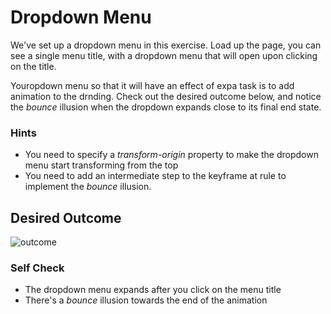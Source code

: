 # Dropdown Menu

We've set up a dropdown menu in this exercise. Load up the page, you can see a single menu title, with a dropdown menu that will open upon clicking on the title.

Youropdown menu so that it will have an effect of expa task is to add animation to the drnding. Check out the desired outcome below, and notice the _bounce_ illusion when the dropdown expands close to its final end state.

### Hints

- You need to specify a _transform-origin_ property to make the dropdown menu start transforming from the top
- You need to add an intermediate step to the keyframe at rule to implement the _bounce_ illusion.

## Desired Outcome

![outcome](./desired-outcome.gif)

### Self Check

- The dropdown menu expands after you click on the menu title
- There's a _bounce_ illusion towards the end of the animation
